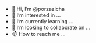 - 👋 Hi, I’m @porzazicha
- 👀 I’m interested in ...
- 🌱 I’m currently learning ...
- 💞️ I’m looking to collaborate on ...
- 📫 How to reach me ...

<!---
porzazicha/porzazicha is a ✨ special ✨ repository because its `README.md` (this file) appears on your GitHub profile.
You can click the Preview link to take a look at your changes.
--->
